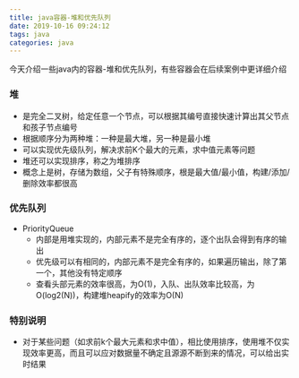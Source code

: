 ```yaml
---
title: java容器-堆和优先队列
date: 2019-10-16 09:24:12
tags: java
categories: java
---
```

今天介绍一些java内的容器-堆和优先队列，有些容器会在后续案例中更详细介绍


### 堆
- 是完全二叉树，给定任意一个节点，可以根据其编号直接快速计算出其父节点和孩子节点编号
- 根据顺序分为两种堆：一种是最大堆，另一种是最小堆
- 可以实现优先级队列，解决求前K个最大的元素，求中值元素等问题
- 堆还可以实现排序，称之为堆排序
- 概念上是树，存储为数组，父子有特殊顺序，根是最大值/最小值，构建/添加/删除效率都很高

### 优先队列
- PriorityQueue
  - 内部是用堆实现的，内部元素不是完全有序的，逐个出队会得到有序的输出
  - 优先级可以有相同的，内部元素不是完全有序的，如果遍历输出，除了第一个，其他没有特定顺序
  - 查看头部元素的效率很高，为O(1)，入队、出队效率比较高，为O(log2(N))，构建堆heapify的效率为O(N)

### 特别说明
- 对于某些问题（如求前k个最大元素和求中值），相比使用排序，使用堆不仅实现效率更高，而且可以应对数据量不确定且源源不断到来的情况，可以给出实时结果
